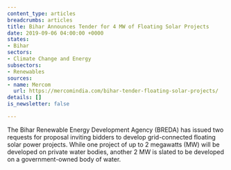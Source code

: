 ```yaml
---
content_type: articles
breadcrumbs: articles
title: Bihar Announces Tender for 4 MW of Floating Solar Projects
date: 2019-09-06 04:00:00 +0000
states:
- Bihar
sectors:
- Climate Change and Energy
subsectors:
- Renewables
sources:
- name: Mercom
  url: https://mercomindia.com/bihar-tender-floating-solar-projects/
details: []
is_newsletter: false

---
```

The Bihar Renewable Energy Development Agency (BREDA) has issued two requests for proposal inviting bidders to develop grid-connected floating solar power projects. While one project of up to 2 megawatts (MW) will be developed on private water bodies, another 2 MW is slated to be developed on a government-owned body of water.
